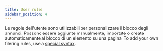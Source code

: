 ```yaml
---
title: User rules
sidebar_position: 4
---
```


Le regole dell'utente sono utilizzabili per personalizzare il blocco degli annunci. Possono essere aggiunte manualmente, importate o create automaticamente al blocco di un elemento su una pagina. To add your own filering rules, use a [special syntax](/general/ad-filtering/create-own-filters).
